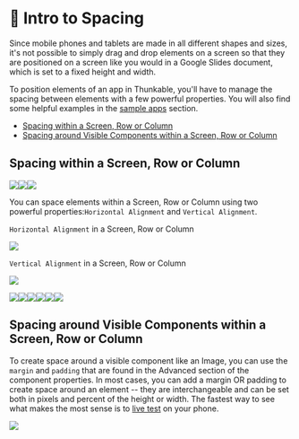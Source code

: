 # 📏 Intro to Spacing

Since mobile phones and tablets are made in all different shapes and sizes, it's not possible to simply drag and drop elements on a screen so that they are positioned on a screen like you would in a Google Slides document, which is set to a fixed height and width.

To position elements of an app in Thunkable, you'll have to manage the spacing between elements with a few powerful properties. You will also find some helpful examples in the [sample apps](sample-apps.md) section.

* [Spacing within a Screen, Row or Column](intro-to-spacing.md#spacing-within-a-screen-row-or-column)
* [Spacing around Visible Components within a Screen, Row or Column](intro-to-spacing.md#spacing-around-visible-components-within-a-screen-row-or-column)

## Spacing within a Screen, Row or Column

![](.gitbook/assets/iosviewiconscreen.png)![](.gitbook/assets/iosviewiconrow.png)![](.gitbook/assets/iosviewiconcloumn.png)

You can space elements within a Screen, Row or Column using two powerful properties:`Horizontal Alignment` and `Vertical Alignment`.

`Horizontal Alignment` in a Screen, Row or Column

![](.gitbook/assets/spacing-fig-1.png)

`Vertical Alignment` in a Screen, Row or Column

![](.gitbook/assets/spacing-fig-2.png)

![](blob:https://legacy.gitbook.com/4099f622-4cd2-4244-bd4c-80afd170c746)![](blob:https://legacy.gitbook.com/ce335df9-b7c2-498c-87a3-b8f464d8622b)![](blob:https://legacy.gitbook.com/a7daacc3-e452-4a34-81eb-9c4b160f748c)![](blob:https://legacy.gitbook.com/742c8dc2-6d2a-4677-9eec-a7fa9334d410)![](blob:https://legacy.gitbook.com/c30087c7-706d-4cda-9aee-0678cca13230)![](blob:https://legacy.gitbook.com/2a94a8e6-5259-477c-8a76-8eff9f82378a)

## Spacing around Visible Components within a Screen, Row or Column

To create space around a visible component like an Image, you can use the `margin` and `padding` that are found in the Advanced section of the component properties. In most cases, you can add a margin OR padding to create space around an element -- they are interchangeable and can be set both in pixels and percent of the height or width. The fastest way to see what makes the most sense is to [live test](get-started/live-test.md) on your phone.

![](.gitbook/assets/spacing-fig-3.png)

